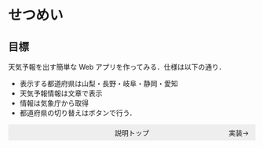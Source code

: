 # せつめい

## 目標

天気予報を出す簡単な Web アプリを作ってみる．仕様は以下の通り．

-   表示する都道府県は山梨・長野・岐阜・静岡・愛知
-   天気予報情報は文章で表示
-   情報は気象庁から取得
-   都道府県の切り替えはボタンで行う．

<style>
    .foot {
        background-color: #eee;
        display: grid;
        grid-template-columns: 1fr 1fr 1fr;
        padding: 5pt 10pt;
        width: calc(100% - 20pt);
        margin: 10pt 0 0 0;
    }
    .left_link {
        grid-column: 1 / 2;
        text-align: left;;
    }
    .mid_link {
        grid-column: 2 / 3;
        text-align: center;
    }
    .right_link {
        grid-column: 3 / 4;
        text-align: right;
    }
</style>
<footer class="foot">
<a class="mid_link">説明トップ</a>
<a class="right_link">実装→</a>
</footer>
